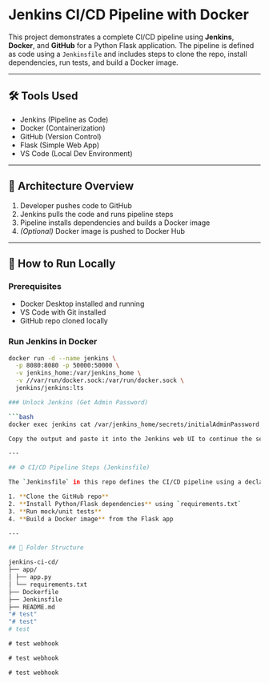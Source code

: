 # Jenkins CI/CD Pipeline with Docker

This project demonstrates a complete CI/CD pipeline using **Jenkins**, **Docker**, and **GitHub** for a Python Flask application. The pipeline is defined as code using a `Jenkinsfile` and includes steps to clone the repo, install dependencies, run tests, and build a Docker image.

---

## 🛠️ Tools Used

- Jenkins (Pipeline as Code)
- Docker (Containerization)
- GitHub (Version Control)
- Flask (Simple Web App)
- VS Code (Local Dev Environment)

---

## 🧱 Architecture Overview

1. Developer pushes code to GitHub  
2. Jenkins pulls the code and runs pipeline steps  
3. Pipeline installs dependencies and builds a Docker image  
4. *(Optional)* Docker image is pushed to Docker Hub  

---

## 🚀 How to Run Locally

### Prerequisites
- Docker Desktop installed and running
- VS Code with Git installed
- GitHub repo cloned locally

### Run Jenkins in Docker

```bash
docker run -d --name jenkins \
  -p 8080:8080 -p 50000:50000 \
  -v jenkins_home:/var/jenkins_home \
  -v //var/run/docker.sock:/var/run/docker.sock \
  jenkins/jenkins:lts

### Unlock Jenkins (Get Admin Password)

```bash
docker exec jenkins cat /var/jenkins_home/secrets/initialAdminPassword

Copy the output and paste it into the Jenkins web UI to continue the setup

---

## ⚙️ CI/CD Pipeline Steps (Jenkinsfile)

The `Jenkinsfile` in this repo defines the CI/CD pipeline using a declarative syntax. The pipeline performs the following steps:

1. **Clone the GitHub repo**
2. **Install Python/Flask dependencies** using `requirements.txt`
3. **Run mock/unit tests**
4. **Build a Docker image** from the Flask app

---

## 📁 Folder Structure

jenkins-ci-cd/
├── app/
│ ├── app.py
│ └── requirements.txt
├── Dockerfile
├── Jenkinsfile
├── README.md
"# test" 
"# test" 
#   t e s t  
 #   t e s t   w e b h o o k  
 #   t e s t   w e b h o o k  
 #   t e s t   w e b h o o k  
 